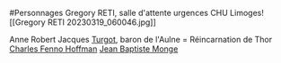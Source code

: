 
#Personnages
Gregory RETI, salle d'attente urgences CHU Limoges![[Gregory RETI 20230319_060046.jpg]]

Anne Robert Jacques [Turgot](https://fr.wikipedia.org/wiki/Anne_Robert_Jacques_Turgot#cite_ref-1), baron de l'Aulne = Réincarnation de Thor
[Charles Fenno Hoffman](https://en.wikipedia.org/wiki/Charles_Fenno_Hoffman)
[Jean Baptiste Monge](https://fr.wikipedia.org/wiki/Jean-Baptiste_Monge) 
